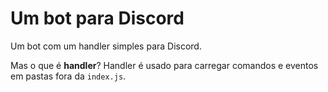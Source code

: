 # Um bot para Discord
 Um bot com um handler simples para Discord.

 Mas o que é **handler**? Handler é usado para carregar comandos e eventos em pastas fora da `index.js`.
